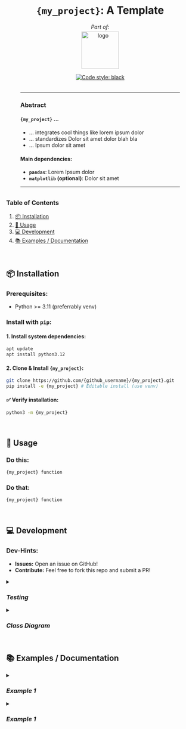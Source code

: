 

<!-- This is a comment -->

<!-- ============================================================== -->
<!-- == Header ==================================================== -->
<div align="center">

<!-- --- Title ---------------------------------------------------- -->
# `{my_project}`: A Template
*Part of:*

<!-- --- Logo ----------------------------------------------------- -->
<a href="https://hisqu.de" target="_blank">
  <img 
  src="https://avatars.githubusercontent.com/u/196629600?s=200&v=4" 
  width="100px" alt="logo"
  style="margin-top: -10px;"> 
</a>

<br>

<!-- --- Badges --------------------------------------------------- -->
[![Code style:
black](https://img.shields.io/badge/code%20style-black-000000.svg)](https://github.com/psf/black)


</div>

<!-- ============================================================== -->
<!-- ============================================================== -->

<div style="width: 85%; margin: 2rem auto; text-align: justify;">
<hr>
<h3> Abstract </h3>


####  `{my_project}` ...
<!-- Summarize the top 3 features -->
- ... integrates cool things like lorem ipsum dolor
- ... standardizes Dolor sit amet dolor blah bla
- ... Ipsum dolor sit amet 


#### Main dependencies:
<!-- List your main dependencies here and explain why they're important. -->
- **`pandas`**: Lorem Ipsum dolor
- **`matplotlib` (optional)**: Dolor sit amet

<hr>
</div>


<!-- Graphical Abstract goes here: -->
<!-- 
<div align="center">
  <img src="https://raw.githubusercontent.com/HisQu/buildben/main/assets/diagram/diagram.svg" 
       width="800px" alt="Management of Virtual Environments & Dependencies" >
  <p><em> 
  <b> Graphical Abstract: </b> 
  Management of Virtual Environments & Dependencies. Red dashed lines are Dependencies.
  </em></p>
</div> 
-->




<!-- ============================================================== -->
<!-- ============================================================== -->
### Table of Contents

<!-- toc -->

1. [📦 Installation](#-installation)
2. [🚀 Usage](#-usage)
3. [💻  Development](#--development)
4. [📚  Examples / Documentation](#--examples--documentation)

<!-- tocstop -->
<!-- /toc -->

<br>

<!-- ============================================================== -->
<!-- ============================================================== -->
## 📦 Installation

### Prerequisites:
- Python >= 3.11 (preferrably venv)

### Install with `pip`:
#### 1. Install system dependencies:
``` bash
apt update
apt install python3.12
```
#### 2. Clone & Install `{my_project}`:
``` bash
git clone https://github.com/{github_username}/{my_project}.git
pip install -e {my_project} # Editable install (use venv)
```

#### ✅ Verify installation: 
```bash
python3 -m {my_project}
```


<br>

<!-- ============================================================== -->
<!-- ============================================================== -->
## 🚀 Usage

<!-- Present a minimal example of the most important feature! -->

### Do this:
```bash
{my_project} function
```
 
### Do that:
```bash
{my_project} function
```



<br>

<!-- ============================================================== -->
<!-- ============================================================== -->
## 💻  Development 

### Dev-Hints:
- **Issues:** Open an issue on GitHub!
- **Contribute:** Feel free to fork this repo and submit a PR!



<!-- --- Testing ------------------------------------------------- -->

<details><summary> <h3> <i> Testing </i> </h3> </summary>

*!! Pytest not yet Implemented!*
```bash
pip install -e <myproject>[dev] # Install testing dependencies from pyproject.toml
pytest                # Run tests
```
</details>


<!-- --- Diagrams ------------------------------------------------- -->

<details><summary> <h3> <i> Class Diagram </i> </h3> </summary>
<blockquote>

<!-- Make a mermaid class diagram / flowchart! -->

<!-- <img src="https://raw.githubusercontent.com/markur4/plotastic/main/class_diagram.svg" alt="logo"> -->

</blockquote></details>



<br>

<!-- ============================================================== -->
<!-- ============================================================== -->
## 📚  Examples / Documentation 


<!-- This is a presentation / documentation of **specific** options. 
If available, link to files (e.g. .ipynb) in the examples folder! -->

<details><summary> <h3> <i> Example 1 </i> </h3> </summary>
<blockquote>

```bash
# Generate a quick plot from sample_data.csv
python -m {my_project} sample_data.csv --output plot.png
```

</blockquote></details>


<!-- --- Separator ------------------------------------------------ -->

<details><summary> <h3> <i> Example 1 </i> </h3> </summary>
<blockquote>


```bash
# Generate a quick plot from sample_data.csv
python -m {my_project} sample_data.csv --output plot.png
```

</blockquote></details>


<br>



